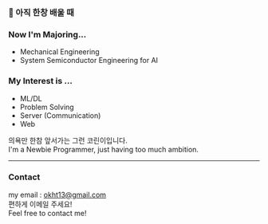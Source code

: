 ### 🌱 아직 한창 배울 때

### Now I'm Majoring...
- Mechanical Engineering
- System Semiconductor Engineering for AI

### My Interest is ...
- ML/DL
- Problem Solving
- Server (Communication)
- Web

의욕만 한참 앞서가는 그런 코린이입니다.  
I'm a Newbie Programmer, just having too much ambition.
___
### Contact
my email : okht13@gmail.com  
편하게 이메일 주세요!  
Feel free to contact me!
